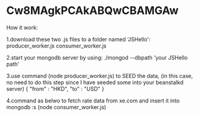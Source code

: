 # Cw8MAgkPCAkABQwCBAMGAw

How it work:

1.download these two .js files to a folder named 'JSHello':
producer_worker.js
consumer_worker.js

2.start your mongodb server by using:
./mongod --dbpath 'your JSHello path'


3.use command (node producer_worker.js) to SEED the data,
(in this case, no need to do this step since I have seeded some into your beanstalkd server)
{
"from" : "HKD",
"to"   : "USD"
}

4.command as belwo to fetch rate data from xe.com and insert it into mongodb :s
 (node consumer_worker.js)

